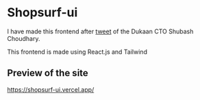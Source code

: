 # Shopsurf-ui

I have made this frontend after [tweet](https://twitter.com/subhashchy/status/1744308069751025894?t=MrLV-PSnfsgv0Hg2jTz5JA&s=08) of the Dukaan CTO Shubash Choudhary.

This frontend is made using React.js and Tailwind

## Preview of the site
https://shopsurf-ui.vercel.app/
